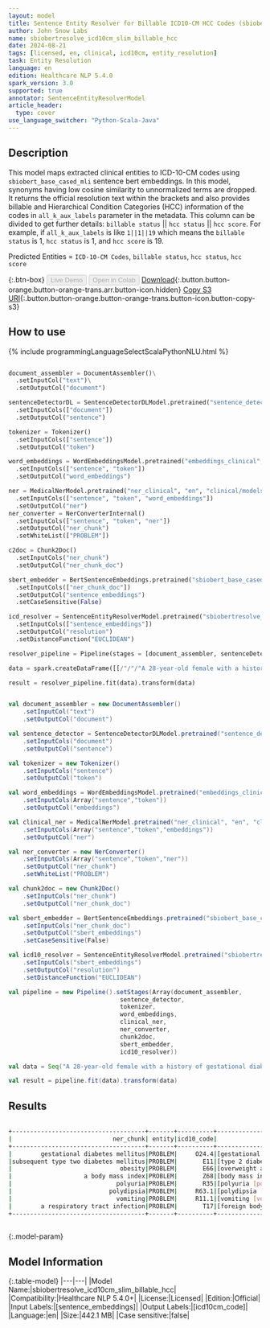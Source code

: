 ```yaml
---
layout: model
title: Sentence Entity Resolver for Billable ICD10-CM HCC Codes (sbiobertresolve_icd10cm_slim_billable_hcc)
author: John Snow Labs
name: sbiobertresolve_icd10cm_slim_billable_hcc
date: 2024-08-21
tags: [licensed, en, clinical, icd10cm, entity_resolution]
task: Entity Resolution
language: en
edition: Healthcare NLP 5.4.0
spark_version: 3.0
supported: true
annotator: SentenceEntityResolverModel
article_header:
  type: cover
use_language_switcher: "Python-Scala-Java"
---
```


## Description

This model maps extracted clinical entities to ICD-10-CM codes using `sbiobert_base_cased_mli` sentence bert embeddings. In this model, synonyms having low cosine similarity to unnormalized terms are dropped. It returns the official resolution text within the brackets and also provides billable and Hierarchical Condition Categories (HCC) information of the codes in `all_k_aux_labels` parameter in the metadata. This column can be divided to get further details: `billable status` || `hcc status` || `hcc score`. For example, if `all_k_aux_labels` is like `1||1||19` which means the `billable status` is 1, `hcc status` is 1, and `hcc score` is 19.

Predicted Entities = `ICD-10-CM Codes`, `billable status`, `hcc status`, `hcc score`

{:.btn-box}
<button class="button button-orange" disabled>Live Demo</button>
<button class="button button-orange" disabled>Open in Colab</button>
[Download](https://s3.amazonaws.com/auxdata.johnsnowlabs.com/clinical/models/sbiobertresolve_icd10cm_slim_billable_hcc_en_5.4.0_3.0_1724248738884.zip){:.button.button-orange.button-orange-trans.arr.button-icon.hidden}
[Copy S3 URI](s3://auxdata.johnsnowlabs.com/clinical/models/sbiobertresolve_icd10cm_slim_billable_hcc_en_5.4.0_3.0_1724248738884.zip){:.button.button-orange.button-orange-trans.button-icon.button-copy-s3}

## How to use



<div class="tabs-box" markdown="1">
{% include programmingLanguageSelectScalaPythonNLU.html %}
  
```python

document_assembler = DocumentAssembler()\
  .setInputCol("text")\
  .setOutputCol("document")

sentenceDetectorDL = SentenceDetectorDLModel.pretrained("sentence_detector_dl_healthcare", "en", "clinical/models")
  .setInputCols(["document"])
  .setOutputCol("sentence")

tokenizer = Tokenizer()
  .setInputCols(["sentence"])
  .setOutputCol("token")

word_embeddings = WordEmbeddingsModel.pretrained("embeddings_clinical", "en", "clinical/models")
  .setInputCols(["sentence", "token"])
  .setOutputCol("word_embeddings")

ner = MedicalNerModel.pretrained("ner_clinical", "en", "clinical/models")
  .setInputCols(["sentence", "token", "word_embeddings"])
  .setOutputCol("ner")
ner_converter = NerConverterInternal()
  .setInputCols(["sentence", "token", "ner"])
  .setOutputCol("ner_chunk")
  .setWhiteList(["PROBLEM"])

c2doc = Chunk2Doc()
  .setInputCols("ner_chunk")
  .setOutputCol("ner_chunk_doc")

sbert_embedder = BertSentenceEmbeddings.pretrained("sbiobert_base_cased_mli", "en", "clinical/models")
  .setInputCols(["ner_chunk_doc"])
  .setOutputCol("sentence_embeddings")
  .setCaseSensitive(False)

icd_resolver = SentenceEntityResolverModel.pretrained("sbiobertresolve_icd10cm_slim_billable_hcc", "en", "clinical/models")
  .setInputCols(["sentence_embeddings"])
  .setOutputCol("resolution")
  .setDistanceFunction("EUCLIDEAN")

resolver_pipeline = Pipeline(stages = [document_assembler, sentenceDetectorDL, tokenizer, word_embeddings, ner, ner_converter, c2doc, sbert_embedder, icd_resolver])

data = spark.createDataFrame([[/"/"/"A 28-year-old female with a history of gestational diabetes mellitus diagnosed eight years prior to presentation and subsequent type two diabetes mellitus, associated with obesity with a body mass index (BMI) of 33.5 kg/m2, presented with a one-week history of polyuria, polydipsia, and vomiting. Two weeks prior to presentation, she was treated with a five-day course of amoxicillin for a respiratory tract infection./"/"/"]]).toDF("text")

result = resolver_pipeline.fit(data).transform(data)

```
```scala

val document_assembler = new DocumentAssembler()
    .setInputCol("text")
    .setOutputCol("document")

val sentence_detector = SentenceDetectorDLModel.pretrained("sentence_detector_dl_healthcare","en","clinical/models")
    .setInputCols("document")
    .setOutputCol("sentence")

val tokenizer = new Tokenizer()
    .setInputCols("sentence")
    .setOutputCol("token")

val word_embeddings = WordEmbeddingsModel.pretrained("embeddings_clinical", "en", "clinical/models")
    .setInputCols(Array("sentence","token"))
    .setOutputCol("embeddings")

val clinical_ner = MedicalNerModel.pretrained("ner_clinical", "en", "clinical/models")
    .setInputCols(Array("sentence","token","embeddings"))
    .setOutputCol("ner")

val ner_converter = new NerConverter()
    .setInputCols(Array("sentence","token","ner"))
    .setOutputCol("ner_chunk")
    .setWhiteList("PROBLEM")

val chunk2doc = new Chunk2Doc()
    .setInputCols("ner_chunk")
    .setOutputCol("ner_chunk_doc")

val sbert_embedder = BertSentenceEmbeddings.pretrained("sbiobert_base_cased_mli","en","clinical/models")
    .setInputCols("ner_chunk_doc")
    .setOutputCol("sbert_embeddings")
    .setCaseSensitive(False)

val icd10_resolver = SentenceEntityResolverModel.pretrained("sbiobertresolve_icd10cm_slim_billable_hcc","en", "clinical/models")
    .setInputCols("sbert_embeddings") 
    .setOutputCol("resolution")
    .setDistanceFunction("EUCLIDEAN")

val pipeline = new Pipeline().setStages(Array(document_assembler, 
                               sentence_detector, 
                               tokenizer, 
                               word_embeddings, 
                               clinical_ner, 
                               ner_converter, 
                               chunk2doc, 
                               sbert_embedder, 
                               icd10_resolver))

val data = Seq("A 28-year-old female with a history of gestational diabetes mellitus diagnosed eight years prior to presentation and subsequent type two diabetes mellitus, associated with obesity with a body mass index (BMI) of 33.5 kg/m2, presented with a one-week history of polyuria, polydipsia, and vomiting. Two weeks prior to presentation, she was treated with a five-day course of amoxicillin for a respiratory tract infection.").toDS().toDF("text")

val result = pipeline.fit(data).transform(data)

```
</div>

## Results

```bash

+-------------------------------------+-------+----------+---------------------------------------------------------------------------+---------------------------------------------------------------------------+---------------------------------------------------------------------------+
|                            ner_chunk| entity|icd10_code|                                                                resolutions|                                                                  all_codes|                                                                   hcc_list|
+-------------------------------------+-------+----------+---------------------------------------------------------------------------+---------------------------------------------------------------------------+---------------------------------------------------------------------------+
|        gestational diabetes mellitus|PROBLEM|     O24.4|[gestational diabetes mellitus [gestational diabetes mellitus], gestatio...|[O24.4, O24.41, Z86.32, O24.11, O24.81, P70.2, O24.01, O24.42, O24.414, ...|[0||0||0, 0||0||0, 1||0||0, 0||0||0, 0||0||0, 1||0||0, 0||0||0, 0||0||0,...|
|subsequent type two diabetes mellitus|PROBLEM|       E11|[type 2 diabetes mellitus [type 2 diabetes mellitus], type 2 diabetes me...|[E11, E11.62, E11.5, E11.69, E11.59, E09, E11.6, E11.8, E11.4, E11.628, ...|[0||0||0, 0||0||0, 0||0||0, 1||1||18, 1||1||18, 0||0||0, 0||0||0, 1||1||...|
|                              obesity|PROBLEM|       E66|[overweight and obesity [overweight and obesity], overweight [overweight...|[E66, E66.3, E66.8, E66.0, E66.1, E88.81, E66.09, E66.01, E34.4, E66.9, ...|[0||0||0, 1||0||0, 1||0||0, 0||0||0, 1||0||0, 1||0||0, 1||0||0, 1||1||22...|
|                    a body mass index|PROBLEM|       Z68|[body mass index [bmi] [body mass index [bmi]], localized adiposity [loc...|[Z68, E65, L02.221, Z96.81, Y92.81, Y93.75, L02.23, L02.22, M67.49, R73,...|[0||0||0, 1||0||0, 1||0||0, 1||0||0, 0||0||0, 1||0||0, 0||0||0, 0||0||0,...|
|                             polyuria|PROBLEM|       R35|[polyuria [polyuria], nocturnal polyuria [nocturnal polyuria], other pol...|[R35, R35.81, R35.89, R35.8, R31, R30.0, E72.01, R80, R34, R82.4, R82.99...|[0||0||0, 1||0||0, 1||0||0, 0||0||0, 0||0||0, 1||0||0, 1||1||23, 0||0||0...|
|                           polydipsia|PROBLEM|     R63.1|[polydipsia [polydipsia], polyhydramnios [polyhydramnios], parasomnia [p...|[R63.1, O40, G47.5, R63.2, R00.2, G47.1, G47.13, F51.11, G47.19, L68.3, ...|[1||0||0, 0||0||0, 0||0||0, 1||0||0, 1||0||0, 0||0||0, 1||0||0, 1||0||0,...|
|                             vomiting|PROBLEM|     R11.1|[vomiting [vomiting], cyclical vomiting [cyclical vomiting], nausea [nau...|[R11.1, G43.A, R11.0, R11, R11.14, R11.12, R23.1, G47.51, R11.10, H57.03...|[0||0||0, 0||0||0, 1||0||0, 0||0||0, 1||0||0, 1||0||0, 1||0||0, 1||0||0,...|
|        a respiratory tract infection|PROBLEM|       T17|[foreign body in respiratory tract [foreign body in respiratory tract], ...|[T17, T81.4, T81.81, J95.851, T17.8, Z87.0, J44.0, J06, T81.44, Z22, T17...|[0||0||0, 0||0||0, 0||0||0, 1||1||114, 0||0||0, 0||0||0, 1||1||111, 0||0...|
+-------------------------------------+-------+----------+---------------------------------------------------------------------------+---------------------------------------------------------------------------+---------------------------------------------------------------------------+
 
```

{:.model-param}
## Model Information

{:.table-model}
|---|---|
|Model Name:|sbiobertresolve_icd10cm_slim_billable_hcc|
|Compatibility:|Healthcare NLP 5.4.0+|
|License:|Licensed|
|Edition:|Official|
|Input Labels:|[sentence_embeddings]|
|Output Labels:|[icd10cm_code]|
|Language:|en|
|Size:|442.1 MB|
|Case sensitive:|false|
